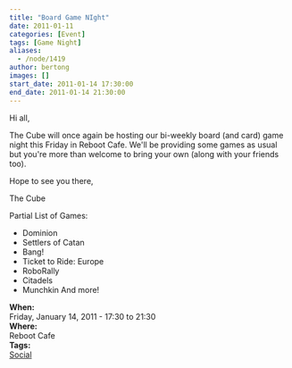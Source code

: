 ```yaml
---
title: "Board Game NIght"
date: 2011-01-11
categories: [Event]
tags: [Game Night]
aliases:
  - /node/1419
author: bertong
images: []
start_date: 2011-01-14 17:30:00
end_date: 2011-01-14 21:30:00
---
```


Hi all,

The Cube will once again be hosting our bi-weekly board (and card) game night this Friday in Reboot Cafe. We'll be providing some games as usual but you're more than welcome to bring your own (along with your friends too).

Hope to see you there,

The Cube

Partial List of Games:

- Dominion
- Settlers of Catan
- Bang!
- Ticket to Ride: Europe
- RoboRally
- Citadels
- Munchkin
  And more!

**When:** \
Friday, January 14, 2011 - 17:30 to 21:30 \
**Where:** \
Reboot Cafe \
**Tags:** \
[Social](/social)
